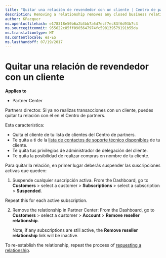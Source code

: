 ```yaml
---
title: "Quitar una relación de revendedor con un cliente | Centro de partners"
description: Removing a relationship removes any closed business relationships from your view in Partner Center.
author: KPacquer
ms.openlocfilehash: e178318e50b6a2b3bb7a6d7ecf7ec83f6d93b7c3
ms.sourcegitcommit: 955622c85ff0905647974fc598139579191b55da
ms.translationtype: HT
ms.contentlocale: es-ES
ms.lasthandoff: 07/19/2017
---
```

# <a name="remove-a-reseller-relationship-with-a-customer"></a>Quitar una relación de revendedor con un cliente

**Applies to**

-   Partner Center

Partners directos: Si ya no realizas transacciones con un cliente, puedes quitar tu relación con él en el Centro de partners. 

Esta característica:
*  Quita el cliente de tu lista de clientes del Centro de partners.
*  Te quita a ti de la [lista de contactos de soporte técnico disponibles](assign-support-contacts.md) de tu cliente.
*  Te quita tus privilegios de administrador de delegación del cliente.
*  Te quita la posibilidad de realizar compras en nombre de tu cliente.

Para quitar la relación, en primer lugar deberás suspender las suscripciones activas que queden:

1.  Suspende cualquier suscripción activa. From the Dashboard, go to **Customers** > select a customer > **Subscriptions** > select a subscription > **Suspended**. 

   Repeat this for each active subscription.

2.  Remove the relationship in Partner Center: From the Dashboard, go to **Customers** > select a customer > **Account** > **Remove reseller relationship**.

    Note, if any subscriptions are still active, the **Remove reseller relationship** link will be inactive. 

To re-establish the relationship, repeat the process of [requesting a relationship](request-a-relationship-with-a-customer.md).
